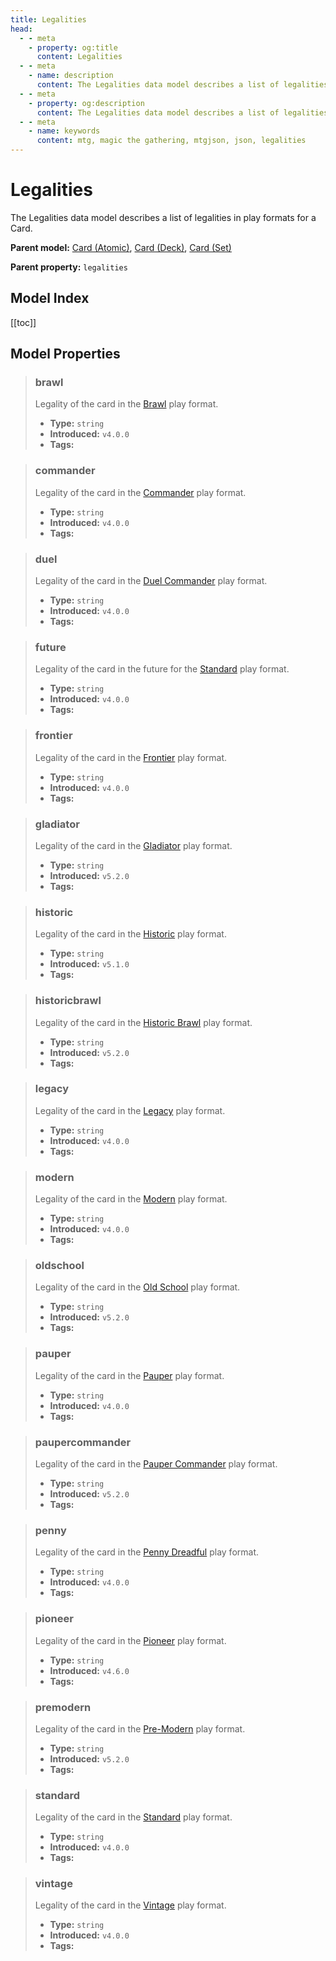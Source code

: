 ```yaml
---
title: Legalities
head:
  - - meta
    - property: og:title
      content: Legalities
  - - meta
    - name: description
      content: The Legalities data model describes a list of legalities in play formats for a Card.
  - - meta
    - property: og:description
      content: The Legalities data model describes a list of legalities in play formats for a Card.
  - - meta
    - name: keywords
      content: mtg, magic the gathering, mtgjson, json, legalities
---
```


# Legalities

The Legalities data model describes a list of legalities in play formats for a Card.

**Parent model:** [Card (Atomic)](/data-models/card-atomic/), [Card (Deck)](/data-models/card-deck/), [Card (Set)](/data-models/card-set/)  

**Parent property:** `legalities`

## Model Index

<ModelType type="Legalities" />

<PropertyToggler/>

[[toc]]

## Model Properties

> ### brawl
>
> Legality of the card in the [Brawl](https://magic.wizards.com/en/game-info/gameplay/formats/brawl) play format.
>
> - **Type:** `string`
> - **Introduced:** `v4.0.0`
> - **Tags:** <i class="optional"></i>

> ### commander
>
> Legality of the card in the [Commander](https://magic.wizards.com/en/content/commander-format) play format.
>
> - **Type:** `string`
> - **Introduced:** `v4.0.0`
> - **Tags:** <i class="optional"></i>

> ### duel
>
> Legality of the card in the [Duel Commander](https://mtg.fandom.com/wiki/Duel_Commander) play format.
>
> - **Type:** `string`
> - **Introduced:** `v4.0.0`
> - **Tags:** <i class="optional"></i>

> ### future
>
> Legality of the card in the future for the [Standard](https://magic.wizards.com/en/content/standard-formats-magic-gathering) play format.
>
> - **Type:** `string`
> - **Introduced:** `v4.0.0`
> - **Tags:** <i class="optional"></i>

> ### frontier
>
> Legality of the card in the [Frontier](https://magic.wizards.com/en/articles/archive/feature/frontier-magic-2010-05-24) play format.
>
> - **Type:** `string`
> - **Introduced:** `v4.0.0`
> - **Tags:** <i class="optional"></i>

> ### gladiator
>
> Legality of the card in the [Gladiator](https://gladiator.blog/about-gladiator/) play format.
>
> - **Type:** `string`
> - **Introduced:** `v5.2.0`
> - **Tags:** <i class="optional"></i><i class="new"></i>

> ### historic
>
> Legality of the card in the [Historic](<https://mtg.fandom.com/wiki/Historic_(format)>) play format.
>
> - **Type:** `string`
> - **Introduced:** `v5.1.0`
> - **Tags:** <i class="optional"></i>

> ### historicbrawl
>
> Legality of the card in the [Historic Brawl](https://draftsim.com/mtg-arena-historic-brawl/) play format.
>
> - **Type:** `string`
> - **Introduced:** `v5.2.0`
> - **Tags:** <i class="optional"></i><i class="new"></i>

> ### legacy
>
> Legality of the card in the [Legacy](https://magic.wizards.com/en/game-info/gameplay/formats/legacy) play format.
>
> - **Type:** `string`
> - **Introduced:** `v4.0.0`
> - **Tags:** <i class="optional"></i>

> ### modern
>
> Legality of the card in the [Modern](https://magic.wizards.com/en/game-info/gameplay/formats/modern) play format.
>
> - **Type:** `string`
> - **Introduced:** `v4.0.0`
> - **Tags:** <i class="optional"></i>

> ### oldschool
>
> Legality of the card in the [Old School](https://mtg.fandom.com/wiki/Old_School) play format.
>
> - **Type:** `string`
> - **Introduced:** `v5.2.0`
> - **Tags:** <i class="optional"></i><i class="new"></i>

> ### pauper
>
> Legality of the card in the [Pauper](https://magic.wizards.com/en/game-info/gameplay/formats/pauper) play format.
>
> - **Type:** `string`
> - **Introduced:** `v4.0.0`
> - **Tags:** <i class="optional"></i>

> ### paupercommander
>
> Legality of the card in the [Pauper Commander](https://mtg.fandom.com/wiki/Pauper_Commander) play format.
>
> - **Type:** `string`
> - **Introduced:** `v5.2.0`
> - **Tags:** <i class="optional"></i><i class="new"></i>

> ### penny
>
> Legality of the card in the [Penny Dreadful](https://mtg.fandom.com/wiki/Penny_Dreadful) play format.
>
> - **Type:** `string`
> - **Introduced:** `v4.0.0`
> - **Tags:** <i class="optional"></i>

> ### pioneer
>
> Legality of the card in the [Pioneer](https://magic.wizards.com/en/game-info/gameplay/formats/pioneer) play format.
>
> - **Type:** `string`
> - **Introduced:** `v4.6.0`
> - **Tags:** <i class="optional"></i>

> ### premodern
>
> Legality of the card in the [Pre-Modern](https://premodernmagic.com/) play format.
>
> - **Type:** `string`
> - **Introduced:** `v5.2.0`
> - **Tags:** <i class="optional"></i><i class="new"></i>

> ### standard
>
> Legality of the card in the [Standard](https://magic.wizards.com/en/content/standard-formats-magic-gathering) play format.
>
> - **Type:** `string`
> - **Introduced:** `v4.0.0`
> - **Tags:** <i class="optional"></i>

> ### vintage
>
> Legality of the card in the [Vintage](https://magic.wizards.com/en/game-info/gameplay/formats/vintage) play format.
>
> - **Type:** `string`
> - **Introduced:** `v4.0.0`
> - **Tags:** <i class="optional"></i>
